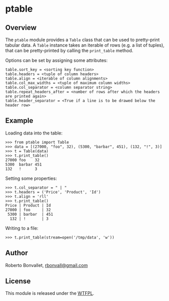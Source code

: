 # ptable

## Overview

The `ptable` module provides a `Table` class that can be used to pretty-print
tabular data.  A `Table` instance takes an iterable of rows (e.g. a list of
tuples), that can be pretty-printed by calling the `print_table` method.

Options can be set by assigning some attributes:

    table.sort_key = <sorting key function>
    table.headers = <tuple of column headers>
    table.align = <iterable of column alignments>
    table.col_max_widths = <tuple of maximum column widths>
    table.col_separator = <column separator string>
    table.repeat_headers_after = <number of rows after which the headers are printed again>
    table.header_separator = <True if a line is to be drawed below the header row>

## Example

Loading data into the table:

    >>> from ptable import Table
    >>> data = [(27000, "foo", 32), (5300, "barbar", 451), (132, "!", 3)]
    >>> t = Table(data)
    >>> t.print_table()
    27000 foo    32 
    5300  barbar 451
    132   !      3  

Setting some properties:

    >>> t.col_separator = " | "
    >>> t.headers = ('Price', 'Product', 'Id')
    >>> t.align = 'rll'
    >>> t.print_table()
    Price | Product | Id 
    27000 | foo     | 32 
     5300 | barbar  | 451
      132 | !       | 3  

Writing to a file:

    >>> t.print_table(stream=open('/tmp/data', 'w'))

## Author

Roberto Bonvallet, rbonvall@gmail.com

## License

This module is released under the [WTFPL](http://sam.zoy.org/wtfpl/).

